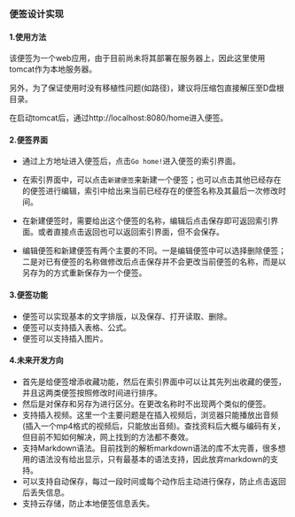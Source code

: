 ### 便签设计实现

#### 1.使用方法

该便签为一个web应用，由于目前尚未将其部署在服务器上，因此这里使用tomcat作为本地服务器。

另外，为了保证使用时没有移植性问题(如路径)，建议将压缩包直接解压至D盘根目录。

在启动tomcat后，通过http://localhost:8080/home进入便签。

#### 2.便签界面

* 通过上方地址进入便签后，点击`Go home!`进入便签的索引界面。

* 在索引界面中，可以点击`新建便签`来新建一个便签；也可以点击其他已经存在的便签进行编辑，索引中给出来当前已经存在的便签名称及其最后一次修改时间。
* 在新建便签时，需要给出这个便签的名称，编辑后点击保存即可返回索引界面。或者直接点击返回也可以返回索引界面，但不会保存。
* 编辑便签和新建便签有两个主要的不同。一是编辑便签中可以选择删除便签；二是对已有便签的名称做修改后点击保存并不会更改当前便签的名称，而是以另存为的方式重新保存为一个便签。

#### 3.便签功能

* 便签可以实现基本的文字排版，以及保存、打开读取、删除。
* 便签可以支持插入表格、公式。
* 便签可以支持插入图片。

#### 4.未来开发方向

* 首先是给便签增添收藏功能，然后在索引界面中可以让其先列出收藏的便签，并且这两类便签按照修改时间进行排序。
* 然后是对保存和另存为进行区分。在更改名称时不出现两个类似的便签。
* 支持插入视频。这里一个主要问题是在插入视频后，浏览器只能播放出音频(插入一个mp4格式的视频后，只能放出音频)。查找资料后大概与编码有关，但目前不知如何解决，网上找到的方法都不奏效。
* 支持Markdown语法。目前找到的解析markdown语法的库不太完善，很多想用的语法没有给出显示，只有最基本的语法支持，因此放弃markdown的支持。
* 可以支持自动保存，每过一段时间或每个动作后主动进行保存，防止点击返回后丢失信息。
* 支持云存储，防止本地便签信息丢失。

